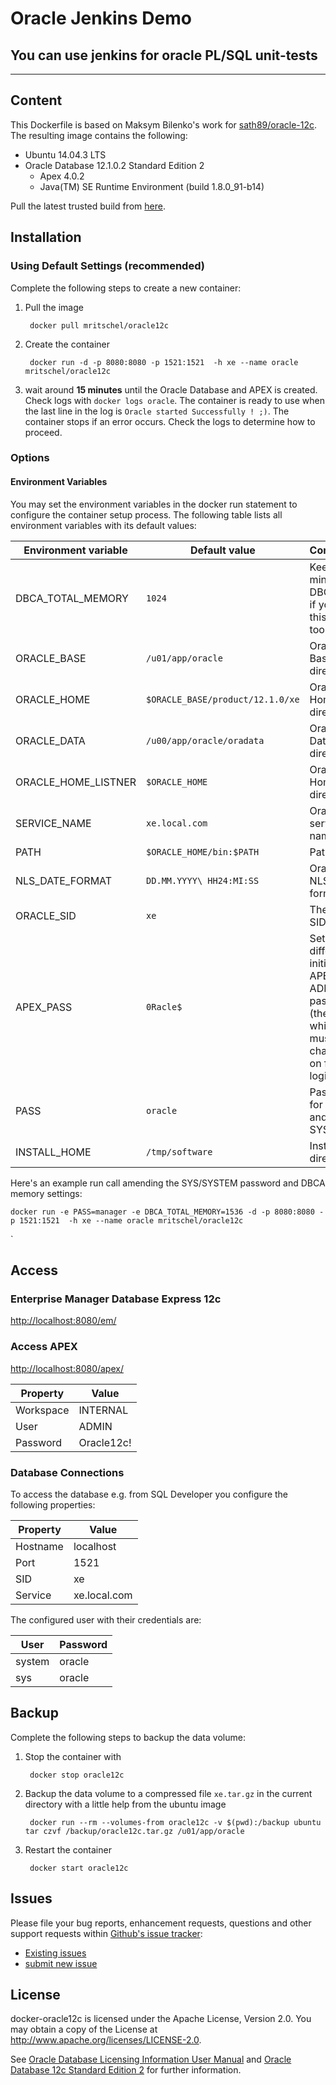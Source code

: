 # Oracle Jenkins Demo 
## You can use jenkins for oracle PL/SQL unit-tests
--------------------------------------------------------

## Content

This Dockerfile is based on Maksym Bilenko's work for [sath89/oracle-12c](https://hub.docker.com/r/sath89/oracle-12c/). The resulting image contains the following:

* Ubuntu 14.04.3 LTS
* Oracle Database 12.1.0.2 Standard Edition 2
	* Apex 4.0.2
	* Java(TM) SE Runtime Environment (build 1.8.0_91-b14)
	
Pull the latest trusted build from [here](https://hub.docker.com/r/mritschel/oracle12c/).


## Installation

### Using Default Settings (recommended)

Complete the following steps to create a new container:

1. Pull the image

		docker pull mritschel/oracle12c

2. Create the container

		docker run -d -p 8080:8080 -p 1521:1521  -h xe --name oracle mritschel/oracle12c
		
3. wait around **15 minutes** until the Oracle Database and APEX is created. Check logs with ```docker logs oracle```. The container is ready to use when the last line in the log is ```Oracle started Successfully ! ;)```. The container stops if an error occurs. Check the logs to determine how to proceed.


### Options

#### Environment Variables

You may set the environment variables in the docker run statement to configure the container setup process. The following table lists all environment variables with its default values:

Environment variable | Default value | Comments
-------------------- | ------------- | --------
DBCA_TOTAL_MEMORY | ```1024``` | Keep in mind that DBCA fails if you set this value too low
ORACLE_BASE | ```/u01/app/oracle``` | Oracle Base directory
ORACLE_HOME | ```$ORACLE_BASE/product/12.1.0/xe``` | Oracle Home directory
ORACLE_DATA | ```/u00/app/oracle/oradata``` | Oracle Data directory
ORACLE_HOME_LISTNER | ```$ORACLE_HOME``` | Oracle Home directory
SERVICE_NAME | ```xe.local.com``` | Oracle service name
PATH | ```$ORACLE_HOME/bin:$PATH``` | Path
NLS_DATE_FORMAT | ```DD.MM.YYYY\ HH24:MI:SS``` | Oracle NLS date format
ORACLE_SID | ```xe``` | The Oracle SID
APEX_PASS | ```0Racle$``` | Set a different initial APEX ADMIN password (the one which must be changed on first login)
PASS | ```oracle``` | Password for SYS and SYSTEM
INSTALL_HOME | ```/tmp/software``` | Install directory

Here's an example run call amending the SYS/SYSTEM password and DBCA memory settings:

```
docker run -e PASS=manager -e DBCA_TOTAL_MEMORY=1536 -d -p 8080:8080 -p 1521:1521  -h xe --name oracle mritschel/oracle12c
```
`

## Access

### Enterprise Manager Database Express 12c

[http://localhost:8080/em/](http://localhost:8080/em/)

### Access APEX

[http://localhost:8080/apex/](http://localhost:8080/apex/)

Property | Value 
-------- | -----
Workspace | INTERNAL
User | ADMIN
Password | Oracle12c!

### Database Connections

To access the database e.g. from SQL Developer you configure the following properties:

Property | Value 
-------- | -----
Hostname | localhost
Port | 1521
SID | xe
Service | xe.local.com

The configured user with their credentials are:

User | Password 
-------- | -----
system | oracle
sys | oracle
 


## Backup

Complete the following steps to backup the data volume:

1. Stop the container with 

		docker stop oracle12c
		
2. Backup the data volume to a compressed file ```xe.tar.gz``` in the current directory with a little help from the ubuntu image

		docker run --rm --volumes-from oracle12c -v $(pwd):/backup ubuntu tar czvf /backup/oracle12c.tar.gz /u01/app/oracle
		
3. Restart the container

		docker start oracle12c


## Issues

Please file your bug reports, enhancement requests, questions and other support requests within [Github's issue tracker](https://help.github.com/articles/about-issues/): 

* [Existing issues](https://github.com/mritschel/docker-oracle12c/issues)
* [submit new issue](https://github.com/mritschel/docker-oracle12c/issues/new)

## License

docker-oracle12c is licensed under the Apache License, Version 2.0. You may obtain a copy of the License at <http://www.apache.org/licenses/LICENSE-2.0>. 

See [Oracle Database Licensing Information User Manual](http://docs.oracle.com/database/121/DBLIC/editions.htm#DBLIC109) and [Oracle Database 12c Standard Edition 2](https://www.oracle.com/database/standard-edition-two/index.html) for further information.
